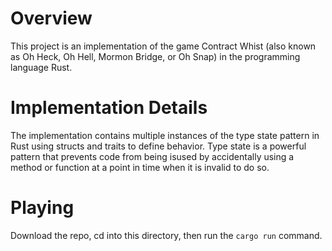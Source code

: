 # Overview
This project is an implementation of the game Contract Whist (also known as Oh Heck, Oh Hell, Mormon Bridge, or Oh Snap) 
in the programming language Rust. 

# Implementation Details
The implementation contains multiple instances of the type state pattern in Rust using structs and traits to define behavior. 
Type state is a powerful pattern that prevents code from being isused by accidentally using a method or function at a point 
in time when it is invalid to do so. 

# Playing
Download the repo, cd into this directory, then run the `cargo run` command.